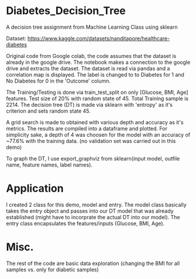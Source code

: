 # Diabetes_Decision_Tree

A decision tree  assignment from Machine Learning Class using sklearn

Dataset: https://www.kaggle.com/datasets/nanditapore/healthcare-diabetes

Original code from Google colab, the code assumes that the dataset is already in the google drive. The notebook makes a connection to the google drive and extracts the dataset. The dataset is read via pandas and a correlation map is displayed. The label is changed to to Diabetes for 1 and No Diabetes for 0 in the 'Outcome' column. 

The Training/Testing is done via train_test_split on only [Glucose, BMI, Age] features. Test size of 20% with random state of 45. Total Training sample is 2214. The decision tree (DT) is made via sklearn with 'entropy' as it's criterion and sets random state 45. 

A grid search is made to obtained with various depth and accuracy as it's metrics. The results are compiled into a dataframe and plotted. For simplicity sake, a depth of 4 was choosen for the model with an accuracy of ~77.6% with the training data. (no validation set was carried out in this demo) 

To graph the DT, I use export_graphviz from sklearn(input model, outfile name, feature names, label names). 

# Application 

I created 2 class for this demo, model and entry. The model class basically takes the entry object and passes into our DT model that was already established (might have to incorprate the actual DT into our model). The entry class encapsulates the features/inputs (Glucose, BMI, Age). 

# Misc. 
The rest of the code are basic data exploration (changing the BMI for all samples vs. only for diabetic samples) 

